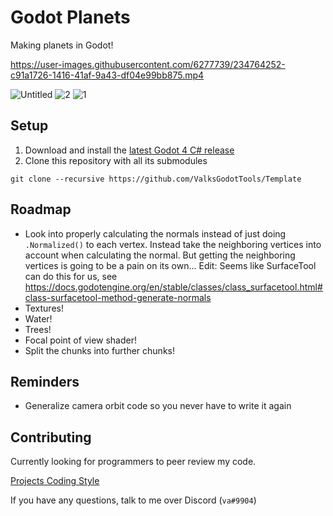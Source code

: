 # Godot Planets
Making planets in Godot!

https://user-images.githubusercontent.com/6277739/234764252-c91a1726-1416-41af-9a43-df04e99bb875.mp4

![Untitled](https://user-images.githubusercontent.com/6277739/234762377-65cb1992-0629-4bef-91c2-59e4faf6eea2.png)
![2](https://user-images.githubusercontent.com/6277739/234654822-cf03a839-d6fa-48ef-ba6d-3988e37c51f7.png)
![1](https://user-images.githubusercontent.com/6277739/234654811-2a35c727-ebdc-4a58-8427-4893b93de0dd.png)

## Setup
1. Download and install the [latest Godot 4 C# release](https://godotengine.org/)
2. Clone this repository with all its submodules
```
git clone --recursive https://github.com/ValksGodotTools/Template
```

## Roadmap
- Look into properly calculating the normals instead of just doing `.Normalized()` to each vertex. Instead take the neighboring vertices into account when calculating the normal. But getting the neighboring vertices is going to be a pain on its own... Edit: Seems like SurfaceTool can do this for us, see https://docs.godotengine.org/en/stable/classes/class_surfacetool.html#class-surfacetool-method-generate-normals
- Textures!
- Water!
- Trees!
- Focal point of view shader!
- Split the chunks into further chunks!

## Reminders
- Generalize camera orbit code so you never have to write it again

## Contributing
Currently looking for programmers to peer review my code.

[Projects Coding Style](https://github.com/Valks-Games/sankari/wiki/Code-Style)

If you have any questions, talk to me over Discord (`va#9904`)
